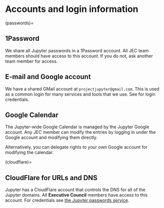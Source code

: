 # Accounts and login information

(passwords)=
## 1Password

We share all Jupyter passwords in a 1Password account.
All JEC team members should have access to this account.
If you do not, ask another team member for access.

## E-mail and Google account

We have a shared GMail account at `projectjupyter@gmail.com`.
This is used as a common login for many services and tools that we use.
See [](#paswords) for login credentials.

## Google Calendar

The Jupyter-wide Google Calendar is managed by the Jupyter Google account.
Any JEC member can modify the entries by logging in under the Google account and modifying them directly.

Alternatively, you can delegate rights to your own Google account for modifying the calendar.

(cloudflare)=
## CloudFlare for URLs and DNS

Jupyter has a CloudFlare account that controls the DNS for all of the Jupyter domains.
All **Executive Council** members have access to this account.
For credentials see [the Jupyter passwords service](#passwords).
